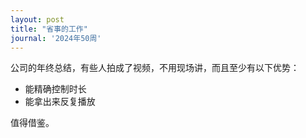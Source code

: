 ```yaml
---
layout: post
title: "省事的工作"
journal: '2024年50周'
---
```


公司的年终总结，有些人拍成了视频，不用现场讲，而且至少有以下优势：

- 能精确控制时长
- 能拿出来反复播放

值得借鉴。
